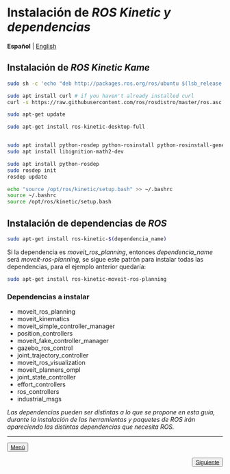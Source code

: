 # Instalación de *ROS Kinetic y dependencias*

**Español** | [English](https://github.com/Serru/MultiCobot-UR10-Gripper/blob/main/doc/setup-doc/ENG/install-ROS.md)

## Instalación de *ROS Kinetic Kame*
```bash
sudo sh -c 'echo "deb http://packages.ros.org/ros/ubuntu $(lsb_release -sc) main" > /etc/apt/sources.list.d/ros-latest.list'

sudo apt install curl # if you haven't already installed curl
curl -s https://raw.githubusercontent.com/ros/rosdistro/master/ros.asc | sudo apt-key add -

sudo apt-get update

sudo apt-get install ros-kinetic-desktop-full


sudo apt install python-rosdep python-rosinstall python-rosinstall-generator python-wstool build-essential
sudo apt install libignition-math2-dev

sudo apt install python-rosdep
sudo rosdep init
rosdep update

echo "source /opt/ros/kinetic/setup.bash" >> ~/.bashrc
source ~/.bashrc
source /opt/ros/kinetic/setup.bash
```

## Instalación de dependencias de *ROS*

```bash
sudo apt-get install ros-kinetic-$(dependencia_name)
```

Si la dependencia es *moveit_ros_planning*, entonces *dependencia_name* será *moveit-ros-planning*, se sigue este patrón para instalar todas las dependencias, para el ejemplo anterior quedaría:

```bash
sudo apt-get install ros-kinetic-moveit-ros-planning
```

### Dependencias a instalar
- moveit_ros_planning 
- moveit_kinematics
- moveit_simple_controller_manager
- position_controllers
- moveit_fake_controller_manager
- gazebo_ros_control
- joint_trajectory_controller
- moveit_ros_visualization
- moveit_planners_ompl
- joint_state_controller
- effort_controllers
- ros_controllers
- industrial_msgs


*Las dependencias pueden ser distintas a lo que se propone en esta guía, durante la instalación de las herramientas y paquetes de *ROS* irán apareciendo las distintas dependencias que necesita ROS.*

---

<div>
<p align="left">
<button name="button">
            	<a rel="license" href="https://github.com/Serru/MultiCobot-UR10-Gripper/blob/main/doc/setup-doc/proyect_setup.md">Menú</a>
</button>
</p>



<p>
    <span style="float:right;">
        <button name="button">
            	<a rel="license" href="https://github.com/Serru/MultiCobot-UR10-Gripper/blob/main/doc/setup-doc/ESP/install-ros-packages.md">Siguiente</a>
            	</button>
    </span>
</p>
